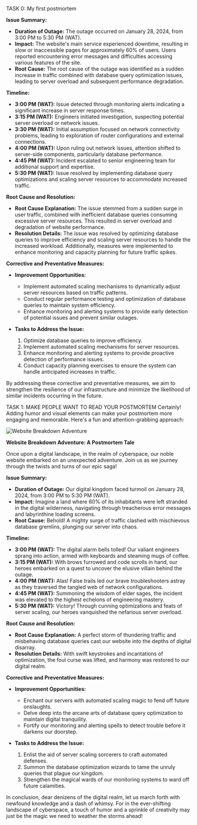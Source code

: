 TASK 0: My first postmortem

**Issue Summary:**

- **Duration of Outage:** The outage occurred on January 28, 2024, from 3:00 PM to 5:30 PM (WAT).
- **Impact:** The website's main service experienced downtime, resulting in slow or inaccessible pages for approximately 60% of users. Users reported encountering error messages and difficulties accessing various features of the site.
- **Root Cause:** The root cause of the outage was identified as a sudden increase in traffic combined with database query optimization issues, leading to server overload and subsequent performance degradation.

**Timeline:**

- **3:00 PM (WAT):** Issue detected through monitoring alerts indicating a significant increase in server response times.
- **3:15 PM (WAT):** Engineers initiated investigation, suspecting potential server overload or network issues.
- **3:30 PM (WAT):** Initial assumption focused on network connectivity problems, leading to exploration of router configurations and external connections.
- **4:00 PM (WAT):** Upon ruling out network issues, attention shifted to server-side components, particularly database performance.
- **4:45 PM (WAT):** Incident escalated to senior engineering team for additional support and expertise.
- **5:30 PM (WAT):** Issue resolved by implementing database query optimizations and scaling server resources to accommodate increased traffic.

**Root Cause and Resolution:**

- **Root Cause Explanation:** The issue stemmed from a sudden surge in user traffic, combined with inefficient database queries consuming excessive server resources. This resulted in server overload and degradation of website performance.
- **Resolution Details:** The issue was resolved by optimizing database queries to improve efficiency and scaling server resources to handle the increased workload. Additionally, measures were implemented to enhance monitoring and capacity planning for future traffic spikes.

**Corrective and Preventative Measures:**

- **Improvement Opportunities:**
  - Implement automated scaling mechanisms to dynamically adjust server resources based on traffic patterns.
  - Conduct regular performance testing and optimization of database queries to maintain system efficiency.
  - Enhance monitoring and alerting systems to provide early detection of potential issues and prevent similar outages.

- **Tasks to Address the Issue:**
  1. Optimize database queries to improve efficiency.
  2. Implement automated scaling mechanisms for server resources.
  3. Enhance monitoring and alerting systems to provide proactive detection of performance issues.
  4. Conduct capacity planning exercises to ensure the system can handle anticipated increases in traffic.

By addressing these corrective and preventative measures, we aim to strengthen the resilience of our infrastructure and minimize the likelihood of similar incidents occurring in the future.

TASK 1: MAKE PEOPLE WANT TO READ YOUR POSTMORTEM
Certainly! Adding humor and visual elements can make your postmortem more engaging and memorable. Here's a fun and attention-grabbing approach:


![Website Breakdown Adventure](https://example.com/website_breakdown_adventure.png)

**Website Breakdown Adventure: A Postmortem Tale**

Once upon a digital landscape, in the realm of cyberspace, our noble website embarked on an unexpected adventure. Join us as we journey through the twists and turns of our epic saga!

**Issue Summary:**

- **Duration of Outage:** Our digital kingdom faced turmoil on January 28, 2024, from 3:00 PM to 5:30 PM (WAT).
- **Impact:** Imagine a land where 60% of its inhabitants were left stranded in the digital wilderness, navigating through treacherous error messages and labyrinthine loading screens.
- **Root Cause:** Behold! A mighty surge of traffic clashed with mischievous database gremlins, plunging our server into chaos.

**Timeline:**

- **3:00 PM (WAT):** The digital alarm bells tolled! Our valiant engineers sprang into action, armed with keyboards and steaming mugs of coffee.
- **3:15 PM (WAT):** With brows furrowed and code scrolls in hand, our heroes embarked on a quest to uncover the elusive villain behind the outage.
- **4:00 PM (WAT):** Alas! False trails led our brave troubleshooters astray as they traversed the tangled web of network configurations.
- **4:45 PM (WAT):** Summoning the wisdom of elder sages, the incident was elevated to the highest echelons of engineering mastery.
- **5:30 PM (WAT):** Victory! Through cunning optimizations and feats of server scaling, our heroes vanquished the nefarious server overload.

**Root Cause and Resolution:**

- **Root Cause Explanation:** A perfect storm of thundering traffic and misbehaving database queries cast our website into the depths of digital disarray.
- **Resolution Details:** With swift keystrokes and incantations of optimization, the foul curse was lifted, and harmony was restored to our digital realm.

**Corrective and Preventative Measures:**

- **Improvement Opportunities:**
  - Enchant our servers with automated scaling magic to fend off future onslaughts.
  - Delve deep into the arcane arts of database query optimization to maintain digital tranquility.
  - Fortify our monitoring and alerting spells to detect trouble before it darkens our doorstep.

- **Tasks to Address the Issue:**
  1. Enlist the aid of server scaling sorcerers to craft automated defenses.
  2. Summon the database optimization wizards to tame the unruly queries that plague our kingdom.
  3. Strengthen the magical wards of our monitoring systems to ward off future calamities.

In conclusion, dear denizens of the digital realm, let us march forth with newfound knowledge and a dash of whimsy. For in the ever-shifting landscape of cyberspace, a touch of humor and a sprinkle of creativity may just be the magic we need to weather the storms ahead!
